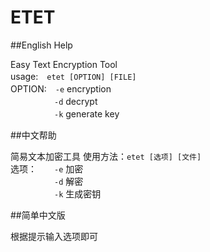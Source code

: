 # ETET

##English Help

Easy Text Encryption Tool  
usage:　`etet [OPTION] [FILE]`  
OPTION:　`-e` encryption  
　　　　　`-d` decrypt  
　　　　　`-k` generate key  

##中文帮助

简易文本加密工具
使用方法：`etet [选项] [文件]`  
选项：　　`-e` 加密  
　　　　　`-d` 解密  
　　　　　`-k` 生成密钥  

##简单中文版

根据提示输入选项即可
